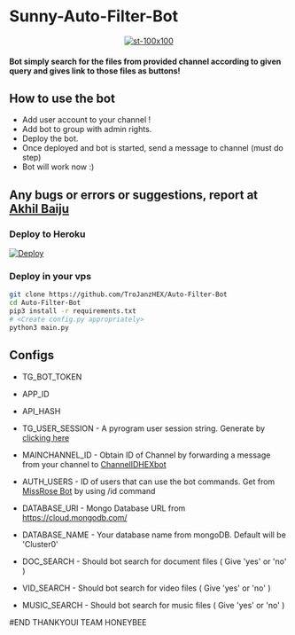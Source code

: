 
# Sunny-Auto-Filter-Bot
<p align="center">
  <a href="https://www.t.me/honeybeemovies">
    <img src="https://i.ibb.co/CnFbC9c/st-100x100.png" alt="st-100x100" border="0">
  </a>
</p>

#### Bot simply search for the files from provided channel according to given query and gives link to those files as buttons!
## How to use the bot
* Add user account to your channel !
* Add bot to group with admin rights.
* Deploy the bot.
* Once deployed and bot is started, send a message to channel (must do step)
* Bot will work now :)

## Any bugs or errors or suggestions, report at [Akhil Baiju](https://telegram.me/akhilbaiju)

### Deploy to Heroku
[![Deploy](https://www.herokucdn.com/deploy/button.svg)](https://heroku.com/deploy?template=https://github.com/akhilbaiju/Sunny-Auto-Filter-Bot2)

### Deploy in your vps
```sh
git clone https://github.com/TroJanzHEX/Auto-Filter-Bot
cd Auto-Filter-Bot
pip3 install -r requirements.txt
# <Create config.py appropriately>
python3 main.py
```

## Configs

* TG_BOT_TOKEN

* APP_ID      

* API_HASH

* TG_USER_SESSION  - A pyrogram user session string. Generate by [clicking here](https://repl.it/@prgofficial/String-Gen)

* MAINCHANNEL_ID - Obtain ID of Channel by forwarding a message from your channel to [ChannelIDHEXbot](https://telegram.dog/channelidhexbot)

* AUTH_USERS  - ID of users that can use the bot commands. Get from [MissRose Bot](https://telegram.dog/MissRose_bot) by using /id command

* DATABASE_URI  - Mongo Database URL from https://cloud.mongodb.com/

* DATABASE_NAME  - Your database name from mongoDB. Default will be 'Cluster0'

* DOC_SEARCH  - Should bot search for document files ( Give 'yes' or 'no' )

* VID_SEARCH  - Should bot search for video files ( Give 'yes' or 'no' )

* MUSIC_SEARCH  - Should bot search for music files ( Give 'yes' or 'no' )

#END THANKYOUI TEAM HONEYBEE

